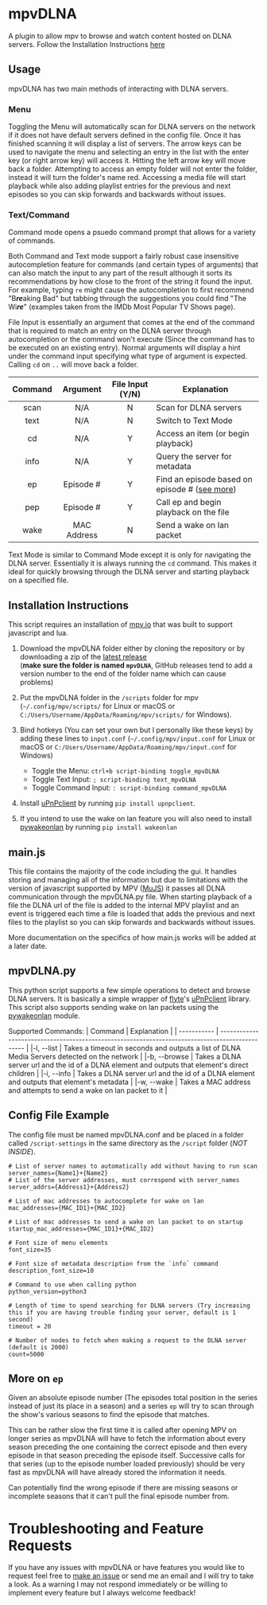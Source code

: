 # mpvDLNA
A plugin to allow mpv to browse and watch content hosted on DLNA servers. Follow the Installation Instructions [here](https://github.com/chachmu/mpvDLNA#installation-instructions)

## Usage
mpvDLNA has two main methods of interacting with DLNA servers. 

### Menu
Toggling the Menu will automatically scan for DLNA servers on the network if it does not have default servers defined in the config file. Once it has finished scanning it will display a list of servers. The arrow keys can be used to navigate the menu and selecting an entry in the list with the enter key (or right arrow key) will access it. Hitting the left arrow key will move back a folder. Attempting to access an empty folder will not enter the folder, instead it will turn the folder's name red. Accessing a media file will start playback while also adding playlist entries for the previous and next episodes so you can skip forwards and backwards without issues.

### Text/Command
Command mode opens a psuedo command prompt that allows for a variety of commands.

Both Command and Text mode support a fairly robust case insensitive autocompletion feature for commands (and certain types of arguments) that can also match the input to any part of the result although it sorts its recommendations by how close to the front of the string it found the input. For example, typing `re` might cause the autocompletion to first recommend "B***re***aking Bad" but tabbing through the suggestions you could find "The Wi***re***" (examples taken from the IMDb Most Popular TV Shows page).

File Input is essentially an argument that comes at the end of the command that is required to match an entry on the DLNA server through autocompletion or the command won't execute (Since the command has to be executed on an existing entry). Normal arguments will display a hint under the command input specifying what type of argument is expected. Calling `cd` on `..` will move back a folder.

| Command |  Argument   | File Input (Y/N) |                  Explanation                  |
| :-----: | :---------: | :-------------:  | --------------------------------------------- |
|   scan  |     N/A     |         N        |             Scan for DLNA servers             |
|   text  |     N/A     |         N        |              Switch to Text Mode              |
|    cd   |     N/A     |         Y        |        Access an item (or begin playback)     |
|   info  |     N/A     |         Y        |          Query the server for metadata        |
|    ep   |  Episode #  |         Y        | Find an episode based on episode # ([see more](https://github.com/chachmu/mpvDLNA#more-on-ep)) |
|   pep   |  Episode #  |         Y        |     Call ep and begin playback on the file    |
|   wake  | MAC Address |         N        |            Send a wake on lan packet          |


Text Mode is similar to Command Mode except it is only for navigating the DLNA server. Essentially it is always running the `cd` command. This makes it ideal for quickly browsing through the DLNA server and starting playback on a specified file.

## Installation Instructions
This script requires an installation of [mpv.io](https://mpv.io) that was built to support javascript and lua. 

1. Download the mpvDLNA folder either by cloning the repository or by downloading a zip of the [latest release](https://github.com/chachmu/mpvDLNA/releases)  
     (**make sure the folder is named `mpvDLNA`**, GitHub releases tend to add a version number to the end of the folder name which can cause problems)

2. Put the mpvDLNA folder in the `/scripts` folder for mpv (`~/.config/mpv/scripts/` for Linux or macOS or `C:/Users/Username/AppData/Roaming/mpv/scripts/` for Windows).

3.  Bind hotkeys (You can set your own but I personally like these keys) by adding these lines to `input.conf` (`~/.config/mpv/input.conf` for Linux or macOS or `C:/Users/Username/AppData/Roaming/mpv/input.conf` for Windows)
    * Toggle the Menu: `ctrl+b script-binding toggle_mpvDLNA`
    * Toggle Text Input:    `; script-binding text_mpvDLNA`
    * Toggle Command Input: `: script-binding command_mpvDLNA`

4. Install [uPnPclient](https://github.com/flyte/upnpclient) by running `pip install upnpclient`.
5. If you intend to use the wake on lan feature you will also need to install [pywakeonlan](https://github.com/remcohaszing/pywakeonlan) by running `pip install wakeonlan`


## main.js
This file contains the majority of the code including the gui. It handles storing and managing all of the information but due to limitations with the version of javascript supported by MPV ([MuJS](https://mujs.com)) it passes all DLNA communication through the mpvDLNA.py file. When starting playback of a file the DLNA url of the file is added to the internal MPV playlist and an event is triggered each time a file is loaded that adds the previous and next files to the playlist so you can skip forwards and backwards without issues.

More documentation on the specifics of how main.js works will be added at a later date.

## mpvDLNA.py
This python script supports a few simple operations to detect and browse DLNA servers. It is basically a simple wrapper of [flyte](https://github.com/flyte)'s [uPnPclient](https://github.com/flyte/upnpclient) library. This script also supports sending wake on lan packets using the [pywakeonlan](https://github.com/remcohaszing/pywakeonlan) module.

Supported Commands:
| Command     | Explanation                                                                                     |
| ----------- | ----------------------------------------------------------------------------------------------- |
|-l, --list   | Takes a timeout in seconds and outputs a list of DLNA Media Servers detected on the network     |
|-b, --browse | Takes a DLNA server url and the id of a DLNA element and outputs that element's direct children |
|-i, --info   | Takes a DLNA server url and the id of a DLNA element and outputs that element's metadata        |
|-w, --wake   | Takes a MAC address and attempts to send a wake on lan packet to it                             |

## Config File Example
The config file must be named mpvDLNA.conf and be placed in a folder called `/script-settings` in the same directory as the `/script` folder (_NOT INSIDE_).

```
# List of server names to automatically add without having to run scan
server_names={Name1}+{Name2}
# List of the server addresses, must correspond with server_names
server_addrs={Address1}+{Address2}

# List of mac addresses to autocomplete for wake on lan
mac_addresses={MAC_ID1}+{MAC_ID2}

# List of mac addresses to send a wake on lan packet to on startup
startup_mac_addresses={MAC_ID1}+{MAC_ID2}

# Font size of menu elements
font_size=35

# Font size of metadata description from the `info` command
description_font_size=10

# Command to use when calling python
python_version=python3

# Length of time to spend searching for DLNA servers (Try increasing this if you are having trouble finding your server, default is 1 second)
timeout = 20

# Number of nodes to fetch when making a request to the DLNA server (default is 2000)
count=5000
```

## More on `ep`
Given an absolute episode number (The episodes total position in the series instead of just its place in a season) and a series `ep` will try to scan through the show's various seasons to find the episode that matches.

This can be rather slow the first time it is called after opening MPV on longer series as mpvDLNA will have to fetch the information about every season preceding the one containing the correct episode and then every episode in that season preceding the episode itself. Successive calls for that series (up to the episode number loaded previously) should be very fast as mpvDLNA will have already stored the information it needs.

Can potentially find the wrong episode if there are missing seasons or incomplete seasons that it can't pull the final episode number from.


# Troubleshooting and Feature Requests
If you have any issues with mpvDLNA or have features you would like to request feel free to [make an issue](https://github.com/chachmu/mpvDLNA/issues/new/choose) or send me an email and I will try to take a look. As a warning I may not respond immediately or be willing to implement every feature but I always welcome feedback!
